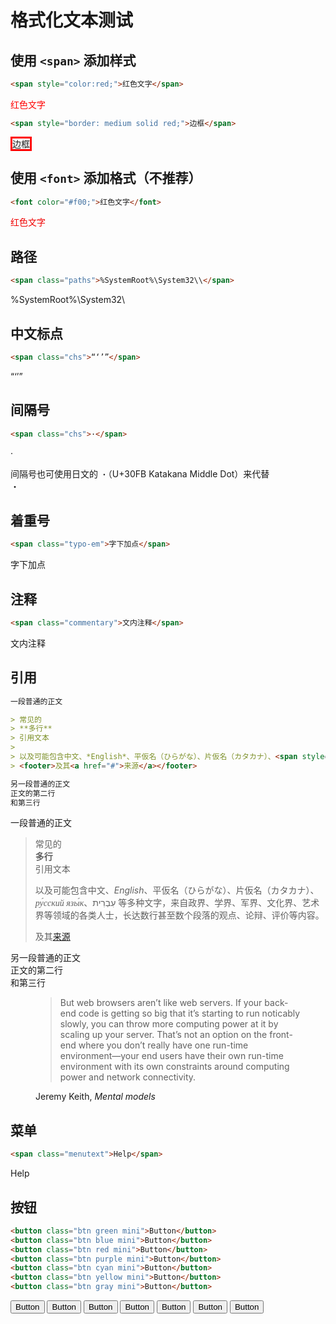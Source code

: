 # 格式化文本测试

## 使用 `<span>` 添加样式

```html
<span style="color:red;">红色文字</span>
```
<span style="color:red;">红色文字</span>

```html
<span style="border: medium solid red;">边框</span>
```
<span style="border: medium solid red;">边框</span>

## 使用 `<font>` 添加格式（不推荐）

```html
<font color="#f00;">红色文字</font>
```
<font color="#f00;">红色文字</font>

## 路径

```html
<span class="paths">%SystemRoot%\System32\\</span>
```
<span class="paths">%SystemRoot%\System32\\</span>

## 中文标点

```html
<span class="chs">“‘’”</span>
```
<span class="chs">“‘’”</span>

## 间隔号

```html
<span class="chs">·</span>
```
<span class="chs">·</span>

间隔号也可使用日文的 `・`（U+30FB Katakana Middle Dot）来代替  
・

## 着重号

```html
<span class="typo-em">字下加点</span>
```
<span class="typo-em">字下加点</span>

## 注释

```html
<span class="commentary">文内注释</span>
```
<span class="commentary">文内注释</span>

## 引用

```markdown
一段普通的正文

> 常见的  
> **多行**  
> 引用文本  
> 
> 以及可能包含中文、*English*、平仮名（ひらがな）、片仮名（カタカナ）、<span style="font-family: 'Times New Roman'; font-style: italic;">ру́сский язы́к</span>、עִבְרִית‬ 等多种文字，来自政界、学界、军界、文化界、艺术界等领域的各类人士，长达数行甚至数个段落的观点、论辩、评价等内容。
> <footer>及其<a href="#">来源</a></footer>

另一段普通的正文  
正文的第二行  
和第三行
```
一段普通的正文

> 常见的  
> **多行**  
> 引用文本
>
> 以及可能包含中文、*English*、平仮名（ひらがな）、片仮名（カタカナ）、<span style="font-family: 'Times New Roman'; font-style: italic;">ру́сский язы́к</span>、עִבְרִית‬ 等多种文字，来自政界、学界、军界、文化界、艺术界等领域的各类人士，长达数行甚至数个段落的观点、论辩、评价等内容。
> <footer>及其<a href="#">来源</a></footer>

另一段普通的正文  
正文的第二行  
和第三行

<figure class="quote">
  <blockquote>
    But web browsers aren’t like web servers. If your back-end code is getting so big that it’s starting to run noticably slowly, you can throw more computing power at it by scaling up your server. That’s not an option on the front-end where you don’t really have one run-time environment—your end users have their own run-time environment with its own constraints around computing power and network connectivity.
  </blockquote>
  <figcaption>
    <!-- &mdash; Jeremy Keith, <cite>Mental models</cite> -->
    Jeremy Keith, <cite>Mental models</cite>
  </figcaption>
</figure>

## 菜单

```html
<span class="menutext">Help</span>
```
<span class="menutext">Help</span>

## 按钮

```html
<button class="btn green mini">Button</button>
<button class="btn blue mini">Button</button>
<button class="btn red mini">Button</button>
<button class="btn purple mini">Button</button>
<button class="btn cyan mini">Button</button>
<button class="btn yellow mini">Button</button>
<button class="btn gray mini">Button</button>
```
<button class="btn green mini">Button</button>
<button class="btn blue mini">Button</button>
<button class="btn red mini">Button</button>
<button class="btn purple mini">Button</button>
<button class="btn cyan mini">Button</button>
<button class="btn yellow mini">Button</button>
<button class="btn gray mini">Button</button>
